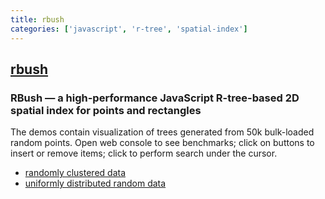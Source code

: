 ```yaml
---
title: rbush
categories: ['javascript', 'r-tree', 'spatial-index']
---
```

## [rbush](https://github.com/mourner/rbush)

### RBush — a high-performance JavaScript R-tree-based 2D spatial index for points and rectangles


The demos contain visualization of trees generated from 50k bulk-loaded random points.
Open web console to see benchmarks;
click on buttons to insert or remove items;
click to perform search under the cursor.

* [randomly clustered data](http://mourner.github.io/rbush/viz/viz-cluster.html)
* [uniformly distributed random data](http://mourner.github.io/rbush/viz/viz-uniform.html)
